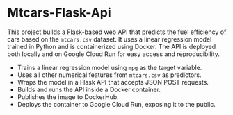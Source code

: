 # Mtcars-Flask-Api

This project builds a Flask-based web API that predicts the fuel efficiency of cars based on the `mtcars.csv` dataset. It uses a linear regression model trained in Python and is containerized using Docker. The API is deployed both locally and on Google Cloud Run for easy access and reproducibility.


- Trains a linear regression model using `mpg` as the target variable.
- Uses all other numerical features from `mtcars.csv` as predictors.
- Wraps the model in a Flask API that accepts JSON POST requests.
- Builds and runs the API inside a Docker container.
- Publishes the image to DockerHub.
- Deploys the container to Google Cloud Run, exposing it to the public.
